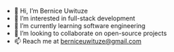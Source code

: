 - 👋 Hi, I’m Bernice Uwituze
- 👀 I’m interested in full-stack development
- 🌱 I’m currently learning software engineering
- 💞️ I’m looking to collaborate on open-source projects
- 📫 Reach me at berniceuwituze@gmail.com
